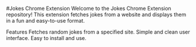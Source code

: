 #Jokes Chrome Extension
Welcome to the Jokes Chrome Extension repository! This extension fetches jokes from a website and displays them in a fun and easy-to-use format.

Features
Fetches random jokes from a specified site.
Simple and clean user interface.
Easy to install and use.
